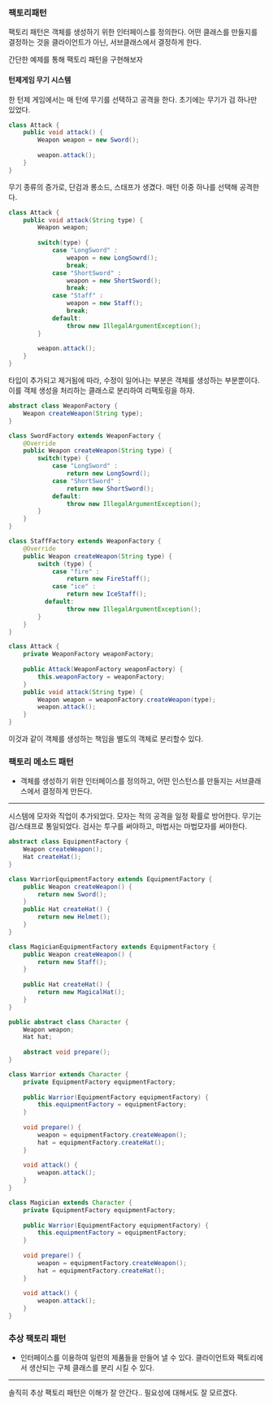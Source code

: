### 팩토리패턴 

팩토리 패턴은 객체를 생성하기 위한 인터페이스를 정의한다. 어떤 클래스를 만들지를 결정하는 것을 클라이언트가 아닌,
서브클래스에서 결정하게 한다.


간단한 예제를 통해 팩토리 패턴을 구현해보자

#### 턴제게임 무기 시스템 

한 턴제 게임에서는 매 턴에 무기를 선택하고 공격을 한다.
초기에는 무기가 검 하나만 있었다.

```java
class Attack {
    public void attack() {
        Weapon weapon = new Sword();
        
        weapon.attack();
    }
}
```

무기 종류의 증가로, 단검과 롱소드, 스태프가 생겼다.
매턴 이중 하나를 선택해 공격한다.
```java
class Attack {
    public void attack(String type) {
        Weapon weapon;
        
        switch(type) {
            case "LongSword" : 
                weapon = new LongSowrd();
                break;
            case "ShortSword" :
                weapon = new ShortSword();
                break;
            case "Staff" :
                weapon = new Staff();
                break;
            default:
                throw new IllegalArgumentException();
        }
        
        weapon.attack();
    }
}
```
타입이 추가되고 제거됨에 따라, 수정이 일어나는 부분은 객체를 생성하는 부분뿐이다.  
이를 객체 생성을 처리하는 클래스로 분리하여 리팩토링을 하자.

```java
abstract class WeaponFactory {
    Weapon createWeapon(String type);
}

class SwordFactory extends WeaponFactory {
    @Override
    public Weapon createWeapon(String type) {
        switch(type) {
            case "LongSword" : 
                return new LongSowrd();
            case "ShortSword" :
                return new ShortSword();
            default:
                throw new IllegalArgumentException();
        }
    }
}

class StaffFactory extends WeaponFactory {
    @Override
    public Weapon createWeapon(String type) {
        switch (type) {
            case "fire" :
                return new FireStaff();
            case "ice" :
                return new IceStaff();
          default:
                throw new IllegalArgumentException();
        }
    }    
}

class Attack {
    private WeaponFactory weaponFactory;
    
    public Attack(WeaponFactory weaponFactory) {
        this.weaponFactory = weaponFactory;
    }
    public void attack(String type) {
        Weapon weapon = weaponFactory.createWeapon(type);
        weapon.attack();
    }
}
```

이것과 같이 객체를 생성하는 책임을 별도의 객체로 분리할수 있다.  


### 팩토리 메소드 패턴
- 객체를 생성하기 위한 인터페이스를 정의하고, 어떤 인스턴스를 만들지는 서브클래스에서 결정하게 만든다.

----

시스템에 모자와 직업이 추가되었다. 모자는 적의 공격을 일정 확률로 방어한다.
무기는 검/스태프로 통일되었다.
검사는 투구를 써야하고, 마법사는 마법모자를 써야한다.  


```java
abstract class EquipmentFactory {
    Weapon createWeapon();
    Hat createHat();
}

class WarriorEquipmentFactory extends EquipmentFactory {
    public Weapon createWeapon() {
        return new Sword();
    }
    public Hat createHat() {
        return new Helmet();
    }
}

class MagicianEquipmentFactory extends EquipmentFactory {
    public Weapon createWeapon() {
        return new Staff();
    }
    
    public Hat createHat() {
        return new MagicalHat();
    }
}

public abstract class Character {
    Weapon weapon;
    Hat hat;
    
    abstract void prepare();
}

class Warrior extends Character {
    private EquipmentFactory equipmentFactory;
    
    public Warrior(EquipmentFactory equipmentFactory) {
        this.equipmentFactory = equipmentFactory;
    }
    
    void prepare() {
        weapon = equipmentFactory.createWeapon();
        hat = equipmentFactory.createHat();
    }
    
    void attack() {
        weapon.attack();
    }
}

class Magician extends Character {
    private EquipmentFactory equipmentFactory;
        
    public Warrior(EquipmentFactory equipmentFactory) {
        this.equipmentFactory = equipmentFactory;
    }
    
    void prepare() {
        weapon = equipmentFactory.createWeapon();
        hat = equipmentFactory.createHat();
    }
    
    void attack() {
        weapon.attack();
    }
}
```

### 추상 팩토리 패턴 

- 인터페이스를 이용하여 일련의 제품들을 만들어 낼 수 있다. 클라이언트와 팩토리에서 생산되는 구체 클래스를 분리 시킬 수 있다.


---
솔직히 추상 팩토리 패턴은 이해가 잘 안간다.. 필요성에 대해서도 잘 모르겠다.